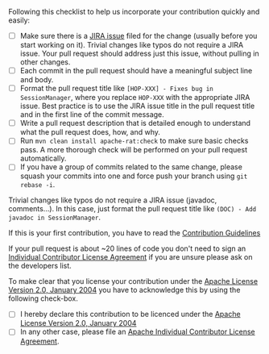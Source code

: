 Following this checklist to help us incorporate your contribution quickly and easily:

 - [ ] Make sure there is a [JIRA issue](https://issues.apache.org/jira/browse/HOP) filed 
       for the change (usually before you start working on it).  Trivial changes like typos do not 
       require a JIRA issue.  Your pull request should address just this issue, without pulling in other changes.
 - [ ] Each commit in the pull request should have a meaningful subject line and body.
 - [ ] Format the pull request title like `[HOP-XXX] - Fixes bug in SessionManager`,
       where you replace `HOP-XXX` with the appropriate JIRA issue. Best practice
       is to use the JIRA issue title in the pull request title and in the first line of the commit message.
 - [ ] Write a pull request description that is detailed enough to understand what the pull request does, how, and why.
 - [ ] Run `mvn clean install apache-rat:check` to make sure basic checks pass. A more thorough check will be performed on your pull request automatically.
 - [ ] If you have a group of commits related to the same change, please squash your commits into one and force push your branch using `git rebase -i`. 
 
Trivial changes like typos do not require a JIRA issue (javadoc, comments...). 
In this case, just format the pull request title like `(DOC) - Add javadoc in SessionManager`.
 
If this is your first contribution, you have to read the [Contribution Guidelines](https://hop.apache.org/community/contributing/)

If your pull request is about ~20 lines of code you don't need to sign an [Individual Contributor License Agreement](https://www.apache.org/licenses/icla.pdf) 
if you are unsure please ask on the developers list.

To make clear that you license your contribution under the [Apache License Version 2.0, January 2004](http://www.apache.org/licenses/LICENSE-2.0)
you have to acknowledge this by using the following check-box.

 - [ ] I hereby declare this contribution to be licenced under the [Apache License Version 2.0, January 2004](http://www.apache.org/licenses/LICENSE-2.0)
 - [ ] In any other case, please file an [Apache Individual Contributor License Agreement](https://www.apache.org/licenses/icla.pdf).